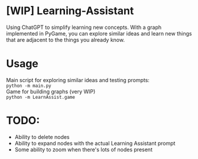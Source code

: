 # [WIP] Learning-Assistant
Using ChatGPT to simplify learning new concepts. With a graph implemented in PyGame, you can explore similar ideas and learn new things that are adjacent to the things you already know.   
  
# Usage  
Main script for exploring similar ideas and testing prompts:  
`python -m main.py`  
Game for building graphs (very WIP)  
`python -m LearnAssist.game`    
# TODO:  
- Ability to delete nodes
- Ability to expand nodes with the actual Learning Assistant prompt  
- Some ability to zoom when there's lots of nodes present
